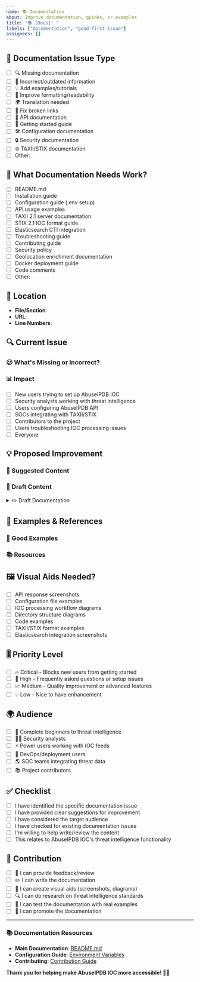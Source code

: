 ```yaml
---
name: 📚 Documentation
about: Improve documentation, guides, or examples
title: "📚 [Docs]: "
labels: ["documentation", "good-first-issue"]
assignees: []
---
```


## 📖 Documentation Issue Type

<!-- What kind of documentation improvement? -->

- [ ] 🔍 Missing documentation
- [ ] 🔧 Incorrect/outdated information
- [ ] 💡 Add examples/tutorials
- [ ] 🎨 Improve formatting/readability
- [ ] 🌍 Translation needed
- [ ] 🔗 Fix broken links
- [ ] 📱 API documentation
- [ ] 🚀 Getting started guide
- [ ] 🛠️ Configuration documentation
- [ ] 🔒 Security documentation
- [ ] 🌐 TAXII/STIX documentation
- [ ] Other:

## 🎯 What Documentation Needs Work?

<!-- Specify which documentation -->

- [ ] README.md
- [ ] Installation guide
- [ ] Configuration guide (.env setup)
- [ ] API usage examples
- [ ] TAXII 2.1 server documentation
- [ ] STIX 2.1 IOC format guide
- [ ] Elasticsearch CTI integration
- [ ] Troubleshooting guide
- [ ] Contributing guide
- [ ] Security policy
- [ ] Geolocation enrichment documentation
- [ ] Docker deployment guide
- [ ] Code comments
- [ ] Other:

## 📍 Location

<!-- Where is this documentation? -->

- **File/Section**: <!-- e.g., README.md, src/main.py comments -->
- **URL**: <!-- If online documentation -->
- **Line Numbers**: <!-- If specific lines -->

## 🔍 Current Issue

<!-- What's wrong with the current documentation? -->

### 😕 What's Missing or Incorrect?

<!-- Describe the problem -->

### 📊 Impact

<!-- Who is affected by this documentation issue? -->

- [ ] New users trying to set up AbuseIPDB IOC
- [ ] Security analysts working with threat intelligence
- [ ] Users configuring AbuseIPDB API
- [ ] SOCs integrating with TAXII/STIX
- [ ] Contributors to the project
- [ ] Users troubleshooting IOC processing issues
- [ ] Everyone

## 💡 Proposed Improvement

<!-- What should be added or changed? -->

### 🎯 Suggested Content

<!-- Outline the improved documentation -->

### 📝 Draft Content

<!-- If you have draft content, paste it here -->

<details>
<summary>✏️ Draft Documentation</summary>

```markdown
<!-- Your draft content here -->
<!-- Examples for AbuseIPDB IOC:
- API endpoint examples
- .env configuration examples
- TAXII collection setup steps
- STIX IOC format examples
- Elasticsearch integration workflow
-->
```

</details>

## 🌟 Examples & References

<!-- Provide examples of good documentation -->

### 🔗 Good Examples

<!-- Links to well-documented similar projects -->

### 📚 Resources

<!-- Helpful references for writing this documentation -->

## 🖼️ Visual Aids Needed?

<!-- Should this documentation include visual elements? -->

- [ ] API response screenshots
- [ ] Configuration file examples
- [ ] IOC processing workflow diagrams
- [ ] Directory structure diagrams
- [ ] Code examples
- [ ] TAXII/STIX format examples
- [ ] Elasticsearch integration screenshots

## 🎚️ Priority Level

- [ ] 🔥 Critical - Blocks new users from getting started
- [ ] 🚨 High - Frequently asked questions or setup issues
- [ ] 📈 Medium - Quality improvement or advanced features
- [ ] 💡 Low - Nice to have enhancement

## 🌍 Audience

<!-- Who is the target audience? -->

- [ ] 👶 Complete beginners to threat intelligence
- [ ] 🧑‍💻 Security analysts
- [ ] ⚡ Power users working with IOC feeds
- [ ] 🔧 DevOps/deployment users
- [ ] 🌎 SOC teams integrating threat data
- [ ] 📚 Project contributors

## ✅ Checklist

- [ ] I have identified the specific documentation issue
- [ ] I have provided clear suggestions for improvement
- [ ] I have considered the target audience
- [ ] I have checked for existing documentation issues
- [ ] I'm willing to help write/review the content
- [ ] This relates to AbuseIPDB IOC's threat intelligence functionality

## 🤝 Contribution

<!-- Are you willing to help? -->

- [ ] 💬 I can provide feedback/review
- [ ] ✏️ I can write the documentation
- [ ] 🎨 I can create visual aids (screenshots, diagrams)
- [ ] 🔍 I can do research on threat intelligence standards
- [ ] 🧪 I can test the documentation with real examples
- [ ] 📢 I can promote the documentation

---

### 📚 Documentation Resources

- **Main Documentation**: [README.md](https://github.com/JuanVilla424/abuseipdb-ioc#readme)
- **Configuration Guide**: [Environment Variables](https://github.com/JuanVilla424/abuseipdb-ioc#-configuration)
- **Contributing**: [Contribution Guide](https://github.com/JuanVilla424/abuseipdb-ioc/blob/main/CONTRIBUTING.md)

**Thank you for helping make AbuseIPDB IOC more accessible! 📖✨**
